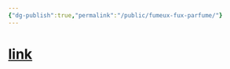 ```yaml
---
{"dg-publish":true,"permalink":"/public/fumeux-fux-parfume/"}
---
```


# [link](https://www.youtube.com/watch?v=0_rH2a-rg6Y)
